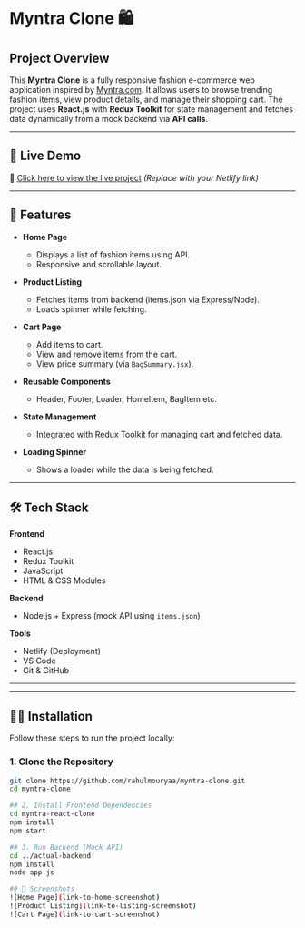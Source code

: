 # Myntra Clone 🛍️

## Project Overview

This **Myntra Clone** is a fully responsive fashion e-commerce web application inspired by [Myntra.com](https://www.myntra.com/). It allows users to browse trending fashion items, view product details, and manage their shopping cart. The project uses **React.js** with **Redux Toolkit** for state management and fetches data dynamically from a mock backend via **API calls**.

---

## 🔗 Live Demo

🚀 [Click here to view the live project](https://your-live-link.netlify.app) *(Replace with your Netlify link)*

---

## 🚀 Features

- **Home Page**
  - Displays a list of fashion items using API.
  - Responsive and scrollable layout.

- **Product Listing**
  - Fetches items from backend (items.json via Express/Node).
  - Loads spinner while fetching.

- **Cart Page**
  - Add items to cart.
  - View and remove items from the cart.
  - View price summary (via `BagSummary.jsx`).

- **Reusable Components**
  - Header, Footer, Loader, HomeItem, BagItem etc.

- **State Management**
  - Integrated with Redux Toolkit for managing cart and fetched data.

- **Loading Spinner**
  - Shows a loader while the data is being fetched.

---

## 🛠️ Tech Stack

**Frontend**  
- React.js  
- Redux Toolkit  
- JavaScript  
- HTML & CSS Modules

**Backend**  
- Node.js + Express (mock API using `items.json`)

**Tools**  
- Netlify (Deployment)  
- VS Code  
- Git & GitHub

---

---

## 🧑‍💻 Installation

Follow these steps to run the project locally:

### 1. Clone the Repository

```bash
git clone https://github.com/rahulmouryaa/myntra-clone.git
cd myntra-clone

## 2. Install Frontend Dependencies 
cd myntra-react-clone
npm install
npm start

## 3. Run Backend (Mock API)
cd ../actual-backend
npm install
node app.js

## 📸 Screenshots
![Home Page](link-to-home-screenshot)
![Product Listing](link-to-listing-screenshot)
![Cart Page](link-to-cart-screenshot)



